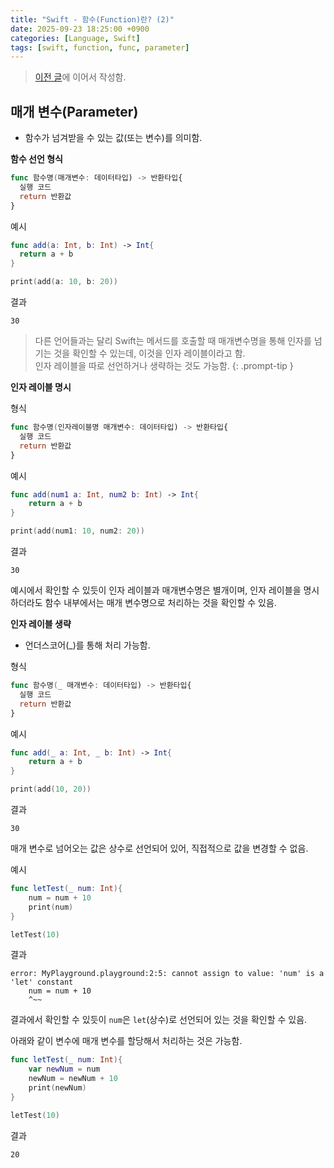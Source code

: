 ```yaml
---
title: "Swift - 함수(Function)란? (2)"
date: 2025-09-23 18:25:00 +0900
categories: [Language, Swift]
tags: [swift, function, func, parameter]
---
```


> [이전 글](https://myrrhex06.github.io/posts/function1/)에 이어서 작성함.

## **매개 변수(Parameter)**
- 함수가 넘겨받을 수 있는 값(또는 변수)를 의미함.

**함수 선언 형식**
```swift
func 함수명(매개변수: 데이터타입) -> 반환타입{
  실행 코드
  return 반환값
}
```

예시
```swift
func add(a: Int, b: Int) -> Int{
  return a + b
}

print(add(a: 10, b: 20))
```

결과
```
30
```

> 다른 언어들과는 달리 Swift는 메서드를 호출할 때 매개변수명을 통해 인자를 넘기는 것을 확인할 수 있는데, 이것을 인자 레이블이라고 함.<br>
> 인자 레이블을 따로 선언하거나 생략하는 것도 가능함.
{: .prompt-tip }

**인자 레이블 명시**

형식
```swift
func 함수명(인자레이블명 매개변수: 데이터타입) -> 반환타입{
  실행 코드
  return 반환값
}
```

예시
```swift
func add(num1 a: Int, num2 b: Int) -> Int{
    return a + b
}

print(add(num1: 10, num2: 20))
```

결과
```
30
```

예시에서 확인할 수 있듯이 인자 레이블과 매개변수명은 별개이며, 인자 레이블을 명시하더라도 함수 내부에서는 매개 변수명으로 처리하는 것을 확인할 수 있음.

**인자 레이블 생략**
- 언더스코어(_)를 통해 처리 가능함.

형식
```swift
func 함수명(_ 매개변수: 데이터타입) -> 반환타입{
  실행 코드
  return 반환값
}
```

예시
```swift
func add(_ a: Int, _ b: Int) -> Int{
    return a + b
}

print(add(10, 20))
```

결과
```
30
```

매개 변수로 넘어오는 값은 상수로 선언되어 있어, 직접적으로 값을 변경할 수 없음.

예시
```swift
func letTest(_ num: Int){
    num = num + 10
    print(num)
}

letTest(10)
```

결과
```
error: MyPlayground.playground:2:5: cannot assign to value: 'num' is a 'let' constant
    num = num + 10
    ^~~
```

결과에서 확인할 수 있듯이 `num`은 `let`(상수)로 선언되어 있는 것을 확인할 수 있음.

아래와 같이 변수에 매개 변수를 할당해서 처리하는 것은 가능함.
```swift
func letTest(_ num: Int){
    var newNum = num
    newNum = newNum + 10
    print(newNum)
}

letTest(10)
```

결과
```
20
```